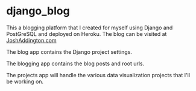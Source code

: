 # django_blog

This a blogging platform that I created for myself using Django and PostGreSQL and deployed on Heroku.
The blog can be visited at [JoshAddington.com](http://www.joshaddington.com)

The blog app contains the Django project settings.

The blogging app contains the blog posts and root urls.

The projects app will handle the various data visualization projects that I'll be working on.
